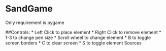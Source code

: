 # SandGame
Only requirement is pygame

##Controls:
    * Left Click to place element
    * Right Click to remove element
    * 1-3 to change pen size
    * Scroll wheel to change element
    * B to toggle screen borders
    * C to clear screen
    * S to toggle element Sources